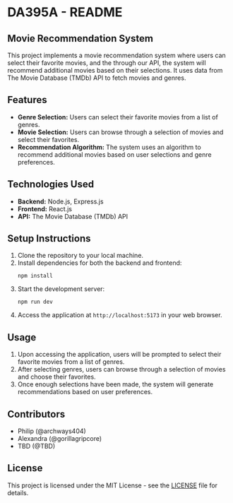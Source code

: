 # DA395A - README

## Movie Recommendation System

This project implements a movie recommendation system where users can select their favorite movies, and the through our API, the system will recommend additional movies based on their selections. It uses data from The Movie Database (TMDb) API to fetch movies and genres.

## Features

- **Genre Selection:** Users can select their favorite movies from a list of genres.
- **Movie Selection:** Users can browse through a selection of movies and select their favorites.
- **Recommendation Algorithm:** The system uses an algorithm to recommend additional movies based on user selections and genre preferences.

## Technologies Used

- **Backend:** Node.js, Express.js
- **Frontend:** React.js
- **API:** The Movie Database (TMDb) API

## Setup Instructions

1. Clone the repository to your local machine.
2. Install dependencies for both the backend and frontend:
    ```
    npm install
    ```
3. Start the development server:
    ```
    npm run dev
    ```
4. Access the application at `http://localhost:5173` in your web browser.

## Usage

1. Upon accessing the application, users will be prompted to select their favorite movies from a list of genres.
2. After selecting genres, users can browse through a selection of movies and choose their favorites.
3. Once enough selections have been made, the system will generate recommendations based on user preferences.

## Contributors

- Philip (@archways404)
- Alexandra (@gorillagripcore)
- TBD (@TBD)

## License

This project is licensed under the MIT License - see the [LICENSE](LICENSE) file for details.